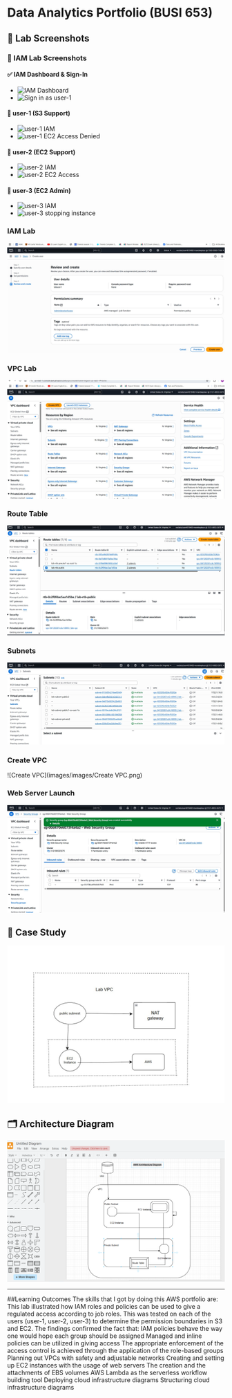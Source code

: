# Data Analytics Portfolio (BUSI 653)

## 📸 Lab Screenshots

### 🧾 IAM Lab Screenshots

#### ✅ IAM Dashboard & Sign-In
- ![IAM Dashboard](images/IAMdashboard.png)
- ![Sign in as user-1](images/Sign%20in%20as%20user-1.png)

#### 👤 user-1 (S3 Support)
- ![user-1 IAM](images/user1.png)
- ![user-1 EC2 Access Denied](images/EC2.png)

#### 👤 user-2 (EC2 Support)
- ![user-2 IAM](images/user2.png)
- ![user-2 EC2 Access](images/User2_EC2.png)

#### 👤 user-3 (EC2 Admin)
- ![user-3 IAM](images/user3.png)
- ![user-3 stopping instance](images/user3-stopping%20instance.png)


### IAM Lab  
![IAM Lab](images/images/iam_lab_result.png)

### VPC Lab  
![VPC Lab](images/images/vpc_lab_result.png)

### Route Table  
![Route Table](images/images/route_table_assoc.png)

### Subnets  
![Subnets](images/images/subnets_list.png)

### Create VPC  
![Create VPC](images/images/Create VPC.png)

### Web Server Launch  
![Web Server Browser](images/images/webserver_browser.png)

## 🧠 Case Study  
![Case Study](images/images/case_study_1.png)

## 🗂️ Architecture Diagram

![AWS Architecture Diagram](images/images/AWS%20Architecture%20Diagram.png)

---

##Learning Outcomes
The skills that I got by doing this AWS portfolio are:
This lab illustrated how IAM roles and policies can be used to give a regulated access according to job roles. 
This was tested on each of the users (user-1, user-2, user-3) to determine the permission boundaries in S3 and EC2. 
The findings confirmed the fact that:
IAM policies behave the way one would hope each group should be assigned
Managed and inline policies can be utilized in giving access
The appropriate enforcement of the access control is achieved through the application of the role-based groups
Planning out VPCs with safety and adjustable networks
Creating and setting up EC2 instances with the usage of web servers
The creation and the attachments of EBS volumes
AWS Lambda as the serverless workflow building tool
Deploying cloud infrastructure diagrams Structuring cloud infrastructure diagrams
